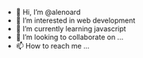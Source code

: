 - 👋 Hi, I’m @alenoard
- 👀 I’m interested in web development
- 🌱 I’m currently learning javascript
- 💞️ I’m looking to collaborate on ...
- 📫 How to reach me ...

<!---
alenoard/alenoard is a ✨ special ✨ repository because its `README.md` (this file) appears on your GitHub profile.
You can click the Preview link to take a look at your changes.
--->

